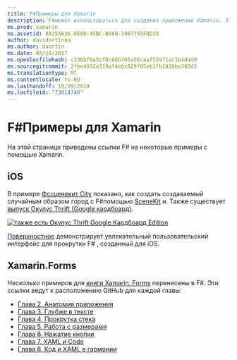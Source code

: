 ```yaml
---
title: F#Примеры для Xamarin
description: F#может использоваться для создания приложений Xamarin. Этот документ содержит ссылки на различные примеры проектов приложений Xamarin в iOS, Mac и Xamarin. Forms F#, написанные на.
ms.prod: xamarin
ms.assetid: 8A355636-DE60-45BC-B988-1967755FDD28
author: davidortinau
ms.author: daortin
ms.date: 03/24/2017
ms.openlocfilehash: c330bf0a5cf8c66b765a56caaf55971ac1b4dad0
ms.sourcegitcommit: 2fbe4932a319af4ebc829f65eb1fb1816ba305d3
ms.translationtype: MT
ms.contentlocale: ru-RU
ms.lasthandoff: 10/29/2019
ms.locfileid: "73014748"
---
```

# <a name="f-samples-for-xamarin"></a>F#Примеры для Xamarin

На этой странице приведены ссылки F# на некоторые примеры с помощью Xamarin.

## <a name="ios"></a>iOS

В примере [Фссценекит City](https://docs.microsoft.com/samples/xamarin/ios-samples/ios8-fsscenekit/) показано, как создать создаваемый случайным образом город с F#помощью [SceneKit](xref:SceneKit) и. Также существует [выпуск Окулус Thrift (Google кардбоард)](https://docs.microsoft.com/samples/xamarin/ios-samples/ios8-scenekitfsharp/).

[![также есть Окулус Thrift Google Кардбоард Edition](samples-images/fxscenekit-sml.png)](samples-images/fxscenekit.png#lightbox)

[Поверхностное](https://github.com/dvdsgl/shallow) демонстрирует увлекательный пользовательский интерфейс для прокрутки F# , созданный для iOS.

## <a name="xamarinforms"></a>Xamarin.Forms

Несколько примеров для [книги Xamarin. Forms](~/xamarin-forms/creating-mobile-apps-xamarin-forms/index.md) перенесены в F#. Эти ссылки ведут к расположению GitHub для каждой главы:

- [Глава 2. Анатомия приложения](https://github.com/xamarin/xamarin-forms-book-samples/tree/master/Chapter02/FS)
- [Глава 3. Глубже в тексте](https://github.com/xamarin/xamarin-forms-book-samples/tree/master/Chapter03/FS)
- [Глава 4. Прокрутка стека](https://github.com/xamarin/xamarin-forms-book-samples/tree/master/Chapter04/FS)
- [Глава 5. Работа с размерами](https://github.com/xamarin/xamarin-forms-book-samples/tree/master/Chapter05/FS)
- [Глава 6. Нажатие кнопки](https://github.com/xamarin/xamarin-forms-book-samples/tree/master/Chapter06/FS)
- [Глава 7. XAML и Code](https://github.com/xamarin/xamarin-forms-book-samples/tree/master/Chapter07/FS/CodePlusXaml)
- [Глава 8. Код и XAML в гармонии](https://github.com/xamarin/xamarin-forms-book-samples/tree/master/Chapter08/FS/XamlKeypad)

